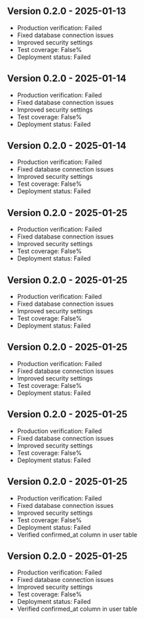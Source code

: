 
## Version 0.2.0 - 2025-01-13
- Production verification: Failed
- Fixed database connection issues
- Improved security settings
- Test coverage: False%
- Deployment status: Failed

## Version 0.2.0 - 2025-01-14
- Production verification: Failed
- Fixed database connection issues
- Improved security settings
- Test coverage: False%
- Deployment status: Failed

## Version 0.2.0 - 2025-01-14
- Production verification: Failed
- Fixed database connection issues
- Improved security settings
- Test coverage: False%
- Deployment status: Failed

## Version 0.2.0 - 2025-01-25
- Production verification: Failed
- Fixed database connection issues
- Improved security settings
- Test coverage: False%
- Deployment status: Failed

## Version 0.2.0 - 2025-01-25
- Production verification: Failed
- Fixed database connection issues
- Improved security settings
- Test coverage: False%
- Deployment status: Failed

## Version 0.2.0 - 2025-01-25
- Production verification: Failed
- Fixed database connection issues
- Improved security settings
- Test coverage: False%
- Deployment status: Failed

## Version 0.2.0 - 2025-01-25
- Production verification: Failed
- Fixed database connection issues
- Improved security settings
- Test coverage: False%
- Deployment status: Failed

## Version 0.2.0 - 2025-01-25
- Production verification: Failed
- Fixed database connection issues
- Improved security settings
- Test coverage: False%
- Deployment status: Failed
- Verified confirmed_at column in user table

## Version 0.2.0 - 2025-01-25
- Production verification: Failed
- Fixed database connection issues
- Improved security settings
- Test coverage: False%
- Deployment status: Failed
- Verified confirmed_at column in user table
